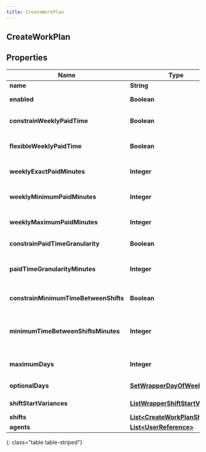 ```yaml
---
title: CreateWorkPlan
---
```

## CreateWorkPlan


## Properties

| Name | Type | Description | Notes |
| ------------ | ------------- | ------------- | ------------- |
| **name** | **String** | Name of this work plan |  |
| **enabled** | **Boolean** | Whether the work plan is enabled for scheduling |  [optional] |
| **constrainWeeklyPaidTime** | **Boolean** | Whether the weekly paid time constraint is enabled for this work plan |  [optional] |
| **flexibleWeeklyPaidTime** | **Boolean** | Whether the weekly paid time constraint is flexible for this work plan |  [optional] |
| **weeklyExactPaidMinutes** | **Integer** | Exact weekly paid time in minutes for this work plan. Used if flexibleWeeklyPaidTime == false |  [optional] |
| **weeklyMinimumPaidMinutes** | **Integer** | Minimum weekly paid time in minutes for this work plan. Used if flexibleWeeklyPaidTime == true |  [optional] |
| **weeklyMaximumPaidMinutes** | **Integer** | Maximum weekly paid time in minutes for this work plan. Used if flexibleWeeklyPaidTime == true |  [optional] |
| **constrainPaidTimeGranularity** | **Boolean** | Whether paid time granularity should be constrained for this workplan |  [optional] |
| **paidTimeGranularityMinutes** | **Integer** | Granularity in minutes allowed for shift paid time in this work plan. Used if constrainPaidTimeGranularity == true |  [optional] |
| **constrainMinimumTimeBetweenShifts** | **Boolean** | Whether the minimum time between shifts constraint is enabled for this work plan |  [optional] |
| **minimumTimeBetweenShiftsMinutes** | **Integer** | Minimum time between shifts in minutes defined in this work plan. Used if constrainMinimumTimeBetweenShifts == true |  [optional] |
| **maximumDays** | **Integer** | Maximum number days in a week allowed to be scheduled for this work plan |  [optional] |
| **optionalDays** | [**SetWrapperDayOfWeek**](SetWrapperDayOfWeek.html) | Optional days to schedule for this work plan |  [optional] |
| **shiftStartVariances** | [**ListWrapperShiftStartVariance**](ListWrapperShiftStartVariance.html) | Variance in minutes among start times of shifts in this work plan |  [optional] |
| **shifts** | [**List&lt;CreateWorkPlanShift&gt;**](CreateWorkPlanShift.html) | Shifts in this work plan |  [optional] |
| **agents** | [**List&lt;UserReference&gt;**](UserReference.html) | Agents in this work plan |  [optional] |
{: class="table table-striped"}




